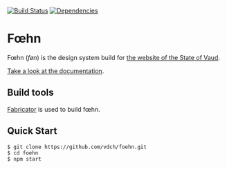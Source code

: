 [![Build Status](https://travis-ci.org/DSI-VD/foehn.svg?branch=master)](https://travis-ci.org/DSI-VD/foehn) [![Dependencies](https://david-dm.org/DSI-VD/foehn.svg)](https://david-dm.org/DSI-VD/foehn#info=devDependencies)

# Fœhn

Fœhn (*føn*) is the design system build for [the website of the State of Vaud](http://www.vd.ch/).

[Take a look at the documentation](http://dsi-vd.github.io/foehn/).

## Build tools

[Fabricator](http://fbrctr.github.io/) is used to build fœhn.

## Quick Start

```shell
$ git clone https://github.com/vdch/foehn.git
$ cd foehn
$ npm start
```
